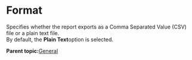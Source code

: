 # Format

Specifies whether the report exports as a Comma Separated Value \(CSV\) file or a plain text file.<br /> By default, the **Plain Text**option is selected.

**Parent topic:**[General](GUID-F3B9AFC7-7B7B-4255-9757-2D5A0DB6BEEF.md)

